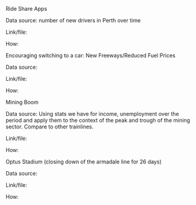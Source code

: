 Ride Share Apps

Data source: number of new drivers in Perth over time

Link/file: 

How:

Encouraging switching to a car: New Freeways/Reduced Fuel Prices 

Data source: 

Link/file: 

How:

Mining Boom

Data source: Using stats we have for income, unemployment over the period and apply them to the context of the peak and trough of the mining sector. Compare to other trainlines. 

Link/file: 

How:

Optus Stadium (closing down of the armadale line for 26 days)

Data source: 

Link/file: 

How:
